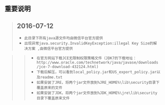 重要说明
------------------------------

>## 2016-07-12
>  + `此目录下所有java源文件均由微信平台官方提供`
>  + `出现异常java.security.InvalidKeyException:illegal Key Size的解决方案 ,由微信平台官方提供`

> >   + `在官方网站下载JCE无限制权限策略文件（JDK7的下载地址：http://www.oracle.com/technetwork/java/javase/downloads/jce-7-download-432124.html)`
> >   + `下载后解压，可以看到local_policy.jar和US_export_policy.jar以及readme.txt`
> >   + `如果安装了JRE，将两个jar文件放到%JRE_HOME%\lib\security目录下覆盖原来的文件`
> >   + `如果安装了JDK，将两个jar文件放到%JDK_HOME%\jre\lib\security目录下覆盖原来文件`
